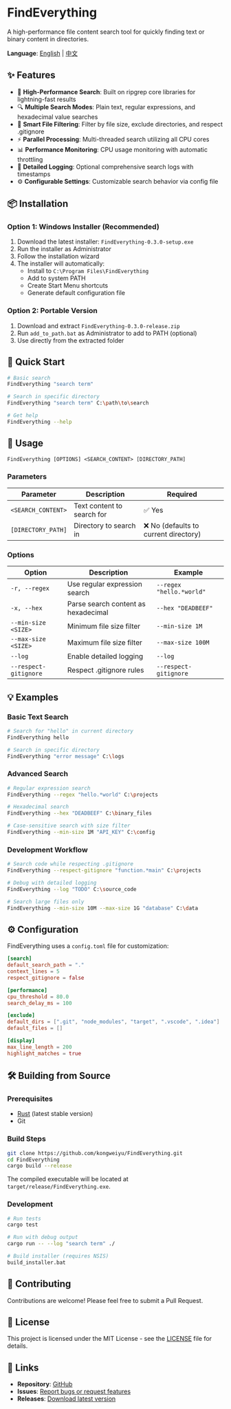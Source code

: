 # FindEverything

A high-performance file content search tool for quickly finding text or binary content in directories.

**Language**: [English](README.md) | [中文](README_CN.md)

## ✨ Features

- 🚀 **High-Performance Search**: Built on ripgrep core libraries for lightning-fast results
- 🔍 **Multiple Search Modes**: Plain text, regular expressions, and hexadecimal value searches
- 📏 **Smart File Filtering**: Filter by file size, exclude directories, and respect .gitignore
- ⚡ **Parallel Processing**: Multi-threaded search utilizing all CPU cores
- 📊 **Performance Monitoring**: CPU usage monitoring with automatic throttling
- 📝 **Detailed Logging**: Optional comprehensive search logs with timestamps
- ⚙️ **Configurable Settings**: Customizable search behavior via config file

## 📦 Installation

### Option 1: Windows Installer (Recommended)
1. Download the latest installer: `FindEverything-0.3.0-setup.exe`
2. Run the installer as Administrator
3. Follow the installation wizard
4. The installer will automatically:
   - Install to `C:\Program Files\FindEverything`
   - Add to system PATH
   - Create Start Menu shortcuts
   - Generate default configuration file

### Option 2: Portable Version
1. Download and extract `FindEverything-0.3.0-release.zip`
2. Run `add_to_path.bat` as Administrator to add to PATH (optional)
3. Use directly from the extracted folder

## 🚀 Quick Start

```bash
# Basic search
FindEverything "search term"

# Search in specific directory
FindEverything "search term" C:\path\to\search

# Get help
FindEverything --help
```

## 📖 Usage

```
FindEverything [OPTIONS] <SEARCH_CONTENT> [DIRECTORY_PATH]
```

### Parameters

| Parameter | Description | Required |
|-----------|-------------|----------|
| `<SEARCH_CONTENT>` | Text content to search for | ✅ Yes |
| `[DIRECTORY_PATH]` | Directory to search in | ❌ No (defaults to current directory) |

### Options

| Option | Description | Example |
|--------|-------------|---------|
| `-r, --regex` | Use regular expression search | `--regex "hello.*world"` |
| `-x, --hex` | Parse search content as hexadecimal | `--hex "DEADBEEF"` |
| `--min-size <SIZE>` | Minimum file size filter | `--min-size 1M` |
| `--max-size <SIZE>` | Maximum file size filter | `--max-size 100M` |
| `--log` | Enable detailed logging | `--log` |
| `--respect-gitignore` | Respect .gitignore rules | `--respect-gitignore` |

## 💡 Examples

### Basic Text Search
```bash
# Search for "hello" in current directory
FindEverything hello

# Search in specific directory
FindEverything "error message" C:\logs
```

### Advanced Search
```bash
# Regular expression search
FindEverything --regex "hello.*world" C:\projects

# Hexadecimal search
FindEverything --hex "DEADBEEF" C:\binary_files

# Case-sensitive search with size filter
FindEverything --min-size 1M "API_KEY" C:\config
```

### Development Workflow
```bash
# Search code while respecting .gitignore
FindEverything --respect-gitignore "function.*main" C:\projects

# Debug with detailed logging
FindEverything --log "TODO" C:\source_code

# Search large files only
FindEverything --min-size 10M --max-size 1G "database" C:\data
```

## ⚙️ Configuration

FindEverything uses a `config.toml` file for customization:

```toml
[search]
default_search_path = "."
context_lines = 5
respect_gitignore = false

[performance]
cpu_threshold = 80.0
search_delay_ms = 100

[exclude]
default_dirs = [".git", "node_modules", "target", ".vscode", ".idea"]
default_files = []

[display]
max_line_length = 200
highlight_matches = true
```

## 🛠️ Building from Source

### Prerequisites
- [Rust](https://rustup.rs/) (latest stable version)
- Git

### Build Steps
```bash
git clone https://github.com/kongweiyu/FindEverything.git
cd FindEverything
cargo build --release
```

The compiled executable will be located at `target/release/FindEverything.exe`.

### Development
```bash
# Run tests
cargo test

# Run with debug output
cargo run -- --log "search term" ./

# Build installer (requires NSIS)
build_installer.bat
```

## 🤝 Contributing

Contributions are welcome! Please feel free to submit a Pull Request.

## 📄 License

This project is licensed under the MIT License - see the [LICENSE](LICENSE_NEW.txt) file for details.

## 🔗 Links

- **Repository**: [GitHub](https://github.com/kongweiyu/FindEverything)
- **Issues**: [Report bugs or request features](https://github.com/kongweiyu/FindEverything/issues)
- **Releases**: [Download latest version](https://github.com/kongweiyu/FindEverything/releases)